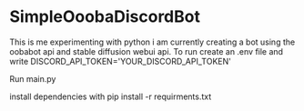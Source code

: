 # SimpleOoobaDiscordBot
This is me experimenting with python i am currently creating a bot using the oobabot api and stable diffusion webui api.
To run create an .env file and write
 DISCORD_API_TOKEN='YOUR_DISCORD_API_TOKEN'

 Run main.py
 
 install dependencies with pip install -r requirments.txt

